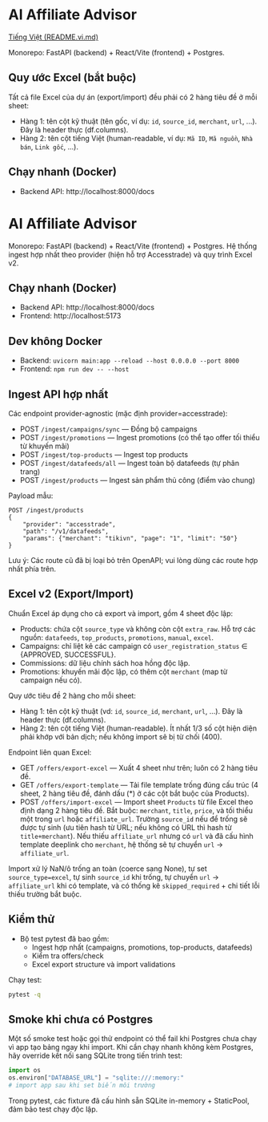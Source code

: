 # AI Affiliate Advisor

[Tiếng Việt (README.vi.md)](./README.vi.md)

Monorepo: FastAPI (backend) + React/Vite (frontend) + Postgres.

## Quy ước Excel (bắt buộc)

Tất cả file Excel của dự án (export/import) đều phải có 2 hàng tiêu đề ở mỗi sheet:

- Hàng 1: tên cột kỹ thuật (tên gốc, ví dụ: `id`, `source_id`, `merchant`, `url`, ...). Đây là header thực (df.columns).
- Hàng 2: tên cột tiếng Việt (human-readable, ví dụ: `Mã ID`, `Mã nguồn`, `Nhà bán`, `Link gốc`, ...).



## Chạy nhanh (Docker)

- Backend API: http://localhost:8000/docs
# AI Affiliate Advisor

Monorepo: FastAPI (backend) + React/Vite (frontend) + Postgres. Hệ thống ingest hợp nhất theo provider (hiện hỗ trợ Accesstrade) và quy trình Excel v2.

## Chạy nhanh (Docker)

- Backend API: http://localhost:8000/docs
- Frontend: http://localhost:5173

## Dev không Docker

- Backend: `uvicorn main:app --reload --host 0.0.0.0 --port 8000`
- Frontend: `npm run dev -- --host`

## Ingest API hợp nhất

Các endpoint provider-agnostic (mặc định provider=accesstrade):

- POST `/ingest/campaigns/sync` — Đồng bộ campaigns
- POST `/ingest/promotions` — Ingest promotions (có thể tạo offer tối thiểu từ khuyến mãi)
- POST `/ingest/top-products` — Ingest top products
- POST `/ingest/datafeeds/all` — Ingest toàn bộ datafeeds (tự phân trang)
- POST `/ingest/products` — Ingest sản phẩm thủ công (điểm vào chung)

Payload mẫu:

```
POST /ingest/products
{
	"provider": "accesstrade",
	"path": "/v1/datafeeds",
	"params": {"merchant": "tikivn", "page": "1", "limit": "50"}
}
```

Lưu ý: Các route cũ đã bị loại bỏ trên OpenAPI; vui lòng dùng các route hợp nhất phía trên.

## Excel v2 (Export/Import)

Chuẩn Excel áp dụng cho cả export và import, gồm 4 sheet độc lập:

- Products: chứa cột `source_type` và không còn cột `extra_raw`. Hỗ trợ các nguồn: `datafeeds`, `top_products`, `promotions`, `manual`, `excel`.
- Campaigns: chỉ liệt kê các campaign có `user_registration_status` ∈ {APPROVED, SUCCESSFUL}.
- Commissions: dữ liệu chính sách hoa hồng độc lập.
- Promotions: khuyến mãi độc lập, có thêm cột `merchant` (map từ campaign nếu có).

Quy ước tiêu đề 2 hàng cho mỗi sheet:
- Hàng 1: tên cột kỹ thuật (vd: `id`, `source_id`, `merchant`, `url`, ...). Đây là header thực (df.columns).
- Hàng 2: tên cột tiếng Việt (human-readable). Ít nhất 1/3 số cột hiện diện phải khớp với bản dịch; nếu không import sẽ bị từ chối (400).

Endpoint liên quan Excel:
- GET `/offers/export-excel` — Xuất 4 sheet như trên; luôn có 2 hàng tiêu đề.
- GET `/offers/export-template` — Tải file template trống đúng cấu trúc (4 sheet, 2 hàng tiêu đề, đánh dấu (*) ở các cột bắt buộc của Products).
- POST `/offers/import-excel` — Import sheet `Products` từ file Excel theo định dạng 2 hàng tiêu đề. Bắt buộc: `merchant`, `title`, `price`, và tối thiểu một trong `url` hoặc `affiliate_url`. Trường `source_id` nếu để trống sẽ được tự sinh (ưu tiên hash từ URL; nếu không có URL thì hash từ `title+merchant`). Nếu thiếu `affiliate_url` nhưng có `url` và đã cấu hình template deeplink cho `merchant`, hệ thống sẽ tự chuyển `url` → `affiliate_url`.

Import xử lý NaN/ô trống an toàn (coerce sang None), tự set `source_type=excel`, tự sinh `source_id` khi trống, tự chuyển `url` → `affiliate_url` khi có template, và có thống kê `skipped_required` + chi tiết lỗi thiếu trường bắt buộc.

## Kiểm thử

- Bộ test pytest đã bao gồm:
	- Ingest hợp nhất (campaigns, promotions, top-products, datafeeds)
	- Kiểm tra offers/check
	- Excel export structure và import validations

Chạy test:

```bash
pytest -q
```

## Smoke khi chưa có Postgres

Một số smoke test hoặc gọi thử endpoint có thể fail khi Postgres chưa chạy vì app tạo bảng ngay khi import. Khi cần chạy nhanh không kèm Postgres, hãy override kết nối sang SQLite trong tiến trình test:

```python
import os
os.environ["DATABASE_URL"] = "sqlite:///:memory:"
# import app sau khi set biến môi trường
```

Trong pytest, các fixture đã cấu hình sẵn SQLite in-memory + StaticPool, đảm bảo test chạy độc lập.




